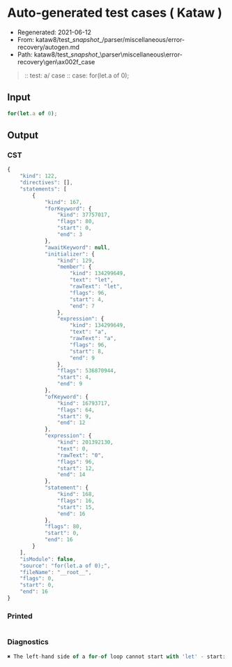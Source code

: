 # Auto-generated test cases ( Kataw )
- Regenerated: 2021-06-12
- From: kataw8/test\__snapshot__/parser/miscellaneous/error-recovery/autogen.md
- Path: kataw8/test\__snapshot__\parser\miscellaneous\error-recovery\gen\ax002f_case
> :: test: a/ case
> :: case: for(let.a of 0);
## Input

`````js
for(let.a of 0);
`````
## Output

### CST

```javascript
{
    "kind": 122,
    "directives": [],
    "statements": [
        {
            "kind": 167,
            "forKeyword": {
                "kind": 37757017,
                "flags": 80,
                "start": 0,
                "end": 3
            },
            "awaitKeyword": null,
            "initializer": {
                "kind": 129,
                "member": {
                    "kind": 134299649,
                    "text": "let",
                    "rawText": "let",
                    "flags": 96,
                    "start": 4,
                    "end": 7
                },
                "expression": {
                    "kind": 134299649,
                    "text": "a",
                    "rawText": "a",
                    "flags": 96,
                    "start": 8,
                    "end": 9
                },
                "flags": 536870944,
                "start": 4,
                "end": 9
            },
            "ofKeyword": {
                "kind": 16793717,
                "flags": 64,
                "start": 9,
                "end": 12
            },
            "expression": {
                "kind": 201392130,
                "text": 0,
                "rawText": "0",
                "flags": 96,
                "start": 12,
                "end": 14
            },
            "statement": {
                "kind": 168,
                "flags": 16,
                "start": 15,
                "end": 16
            },
            "flags": 80,
            "start": 0,
            "end": 16
        }
    ],
    "isModule": false,
    "source": "for(let.a of 0);",
    "fileName": "__root__",
    "flags": 0,
    "start": 0,
    "end": 16
}
```

### Printed

```javascript

```

### Diagnostics

```javascript
✖ The left-hand side of a for-of loop cannot start with 'let' - start: 9, end: 12

```

